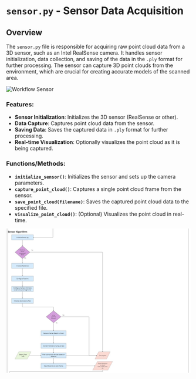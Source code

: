 # `sensor.py` - Sensor Data Acquisition

## Overview

The `sensor.py` file is responsible for acquiring raw point cloud data from a 3D sensor, such as an Intel RealSense camera. It handles sensor initialization, data collection, and saving of the data in the `.ply` format for further processing. The sensor can capture 3D point clouds from the environment, which are crucial for creating accurate models of the scanned area. 

![Workflow Sensor](img/Sensor.png)

### Features:
- **Sensor Initialization**: Initializes the 3D sensor (RealSense or other).
- **Data Capture**: Captures point cloud data from the sensor.
- **Saving Data**: Saves the captured data in `.ply` format for further processing.
- **Real-time Visualization**: Optionally visualizes the point cloud as it is being captured.
  
### Functions/Methods:
- **`initialize_sensor()`**: Initializes the sensor and sets up the camera parameters.
- **`capture_point_cloud()`**: Captures a single point cloud frame from the sensor.
- **`save_point_cloud(filename)`**: Saves the captured point cloud data to the specified file.
- **`visualize_point_cloud()`**: (Optional) Visualizes the point cloud in real-time.

![Workflow Sensor](img/Sensor_Workflow.jpg)
